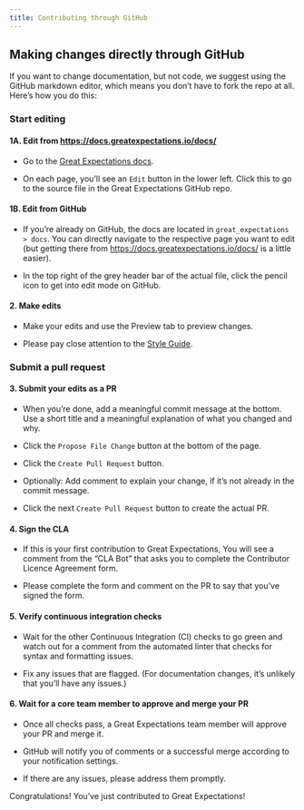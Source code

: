 ```yaml
---
title: Contributing through GitHub
---
```


## Making changes directly through GitHub

If you want to change documentation, but not code, we suggest using the GitHub markdown editor, which means you don’t have to fork the repo at all. Here’s how you do this:

### Start editing

#### 1A. Edit from https://docs.greatexpectations.io/docs/

* Go to the [Great Expectations docs](https://docs.greatexpectations.io/docs/).

* On each page, you’ll see an `Edit` button in the lower left. Click this to go to the source file in the Great Expectations GitHub repo.

#### 1B. Edit from GitHub

* If you’re already on GitHub, the docs are located in `great_expectations > docs`. You can directly navigate to the respective page you want to edit (but getting there from https://docs.greatexpectations.io/docs/ is a little easier).

* In the top right of the grey header bar of the actual file, click the pencil icon to get into edit mode on GitHub.

#### 2. Make edits

* Make your edits and use the Preview tab to preview changes.

* Please pay close attention to the [Style Guide](/docs/contributing/style_guides/docs_style).

### Submit a pull request

#### 3. Submit your edits as a PR

* When you’re done, add a meaningful commit message at the bottom. Use a short title and a meaningful explanation of what you changed and why.

* Click the `Propose File Change` button at the bottom of the page.

* Click the `Create Pull Request` button.

* Optionally: Add comment to explain your change, if it’s not already in the commit message.

* Click the next `Create Pull Request` button to create the actual PR.

#### 4. Sign the CLA

* If this is your first contribution to Great Expectations, You will see a comment from the “CLA Bot” that asks you to complete the Contributor Licence Agreement form.

* Please complete the form and comment on the PR to say that you’ve signed the form.

#### 5. Verify continuous integration checks

* Wait for the other Continuous Integration (CI) checks to go green and watch out for a comment from the automated linter that checks for syntax and formatting issues.

* Fix any issues that are flagged. (For documentation changes, it’s unlikely that you’ll have any issues.)

#### 6. Wait for a core team member to approve and merge your PR

* Once all checks pass, a Great Expectations team member will approve your PR and merge it.

* GitHub will notify you of comments or a successful merge according to your notification settings.

* If there are any issues, please address them promptly.

Congratulations! You’ve just contributed to Great Expectations!


